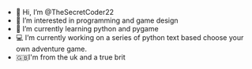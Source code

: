 - 👋 Hi, I’m @TheSecretCoder22
- 👀 I’m interested in programming and game design
- 🌱 I’m currently learning python and pygame
- 💻 I’m currently working on a series of python text based choose your own adventure game.
- 🇬🇧I'm from the uk and a true brit
